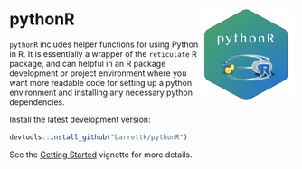 
<!-- README.md is generated from README.Rmd. Please edit that file -->

# pythonR <a href='https://github.com/barrettk/pythonR'><img src='man/figures/logo.png' align="right" height="160px" /></a>

`pythonR` includes helper functions for using Python in R. It is
essentially a wrapper of the `reticulate` R package, and can helpful in
an R package development or project environment where you want more
readable code for setting up a python environment and installing any
necessary python dependencies.

Install the latest development version:

``` r
devtools::install_github("barrettk/pythonR")
```

See the [Getting
Started](https://barrettk.github.io/pythonR/articles/getting-started.html)
vignette for more details.
